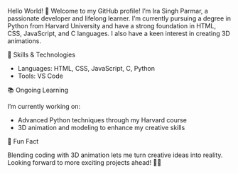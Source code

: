 Hello World! 🌟
Welcome to my GitHub profile! I’m Ira Singh Parmar, a passionate developer and lifelong learner. I’m currently pursuing a degree in Python from Harvard University and have a strong foundation in HTML, CSS, JavaScript, and C languages. I also have a keen interest in creating 3D animations.

🔧 Skills & Technologies
  - Languages: HTML, CSS, JavaScript, C, Python
  - Tools: VS Code
  
📚 Ongoing Learning
  
  I’m currently working on:
  - Advanced Python techniques through my Harvard course
  - 3D animation and modeling to enhance my creative skills

🧩 Fun Fact

Blending coding with 3D animation lets me turn creative ideas into reality. 
Looking forward to more exciting projects ahead! 🎨🚀
